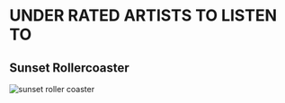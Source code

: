# UNDER RATED ARTISTS TO LISTEN TO
## Sunset Rollercoaster
![sunset roller coaster](https://user-images.githubusercontent.com/100188637/155084094-16caa0e3-9aa1-40b7-8b7f-650bd2b7b32b.png)
